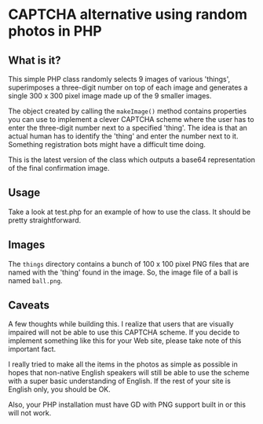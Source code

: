 # CAPTCHA alternative using random photos in PHP

## What is it?

This simple PHP class randomly selects 9 images of various 'things', superimposes a three-digit number on top of each image and generates a single 300 x 300 pixel image made up of the 9 smaller images.
  
The object created by calling the `makeImage()` method contains properties you can use to implement a clever CAPTCHA scheme where the user has to enter the three-digit number next to a specified 'thing'. The idea is that an actual human has to identify the 'thing' and enter the number next to it. Something registration bots might have a difficult time doing.
  
This is the latest version of the class which outputs a base64 representation of the final confirmation image.

## Usage

Take a look at test.php for an example of how to use the class. It should be pretty straightforward.

## Images

The `things` directory contains a bunch of 100 x 100 pixel PNG files that are named with the 'thing' found in the image. So, the image file of a ball is named `ball.png`.

## Caveats

A few thoughts while building this. I realize that users that are visually impaired will not be able to use this CAPTCHA scheme. If you decide to implement something like this for your Web site, please take note of this important fact.
 
I really tried to make all the items in the photos as simple as possible in hopes that non-native English speakers will still be able to use the scheme with a super basic understanding of English. If the rest of your site is English only, you should be OK.

Also, your PHP installation must have GD with PNG support built in or this will not work.


